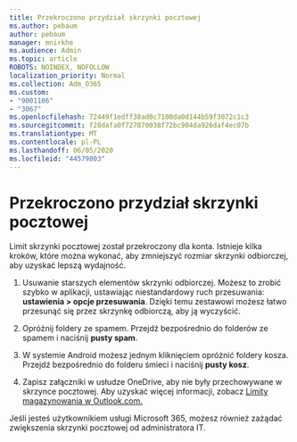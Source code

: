 ```yaml
---
title: Przekroczono przydział skrzynki pocztowej
ms.author: pebaum
author: pebaum
manager: mnirkhe
ms.audience: Admin
ms.topic: article
ROBOTS: NOINDEX, NOFOLLOW
localization_priority: Normal
ms.collection: Adm_O365
ms.custom:
- "9001106"
- "3067"
ms.openlocfilehash: 72449f1edff38ad0c7100da0d144b59f3072c1c3
ms.sourcegitcommit: f28dafa0f727870038f72bc904da926daf4ec07b
ms.translationtype: MT
ms.contentlocale: pl-PL
ms.lasthandoff: 06/05/2020
ms.locfileid: "44579803"
---
```

# <a name="mailbox-quota-exceeded"></a>Przekroczono przydział skrzynki pocztowej

Limit skrzynki pocztowej został przekroczony dla konta. Istnieje kilka kroków, które można wykonać, aby zmniejszyć rozmiar skrzynki odbiorczej, aby uzyskać lepszą wydajność.

1. Usuwanie starszych elementów skrzynki odbiorczej. Możesz to zrobić szybko w aplikacji, ustawiając niestandardowy ruch przesuwania: **ustawienia > opcje przesuwania**. Dzięki temu zestawowi możesz łatwo przesunąć się przez skrzynkę odbiorczą, aby ją wyczyścić.

2. Opróżnij foldery ze spamem. Przejdź bezpośrednio do folderów ze spamem i naciśnij **pusty spam**.

3. W systemie Android możesz jednym kliknięciem opróżnić foldery kosza. Przejdź bezpośrednio do folderu śmieci i naciśnij **pusty kosz**. 

4. Zapisz załączniki w usłudze OneDrive, aby nie były przechowywane w skrzynce pocztowej. Aby uzyskać więcej informacji, zobacz [Limity magazynowania w Outlook.com.](https://support.office.com/article/storage-limits-in-outlook-com-7ac99134-69e5-4619-ac0b-2d313bba5e9e) 

Jeśli jesteś użytkownikiem usługi Microsoft 365, możesz również zażądać zwiększenia skrzynki pocztowej od administratora IT.